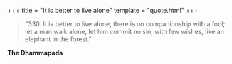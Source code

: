 +++
title = "It is better to live alone"
template = "quote.html"
+++
> "330. It is better to live alone, there is no companionship with a fool; let a man walk alone, let him commit no sin, with few wishes, like an elephant in the forest."

**The Dhammapada**
